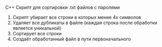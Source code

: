 C++
Скрипт для сортировки .txt файлов с паролями
1. Скрипт убирает все строки в которых менее 4х символов
2. Удаляет все дубликаты в файле (каждая строка после обработки является уникальной)
3. Сортирует все строки
4. Создаёт обработанный файл в пути первоначального
